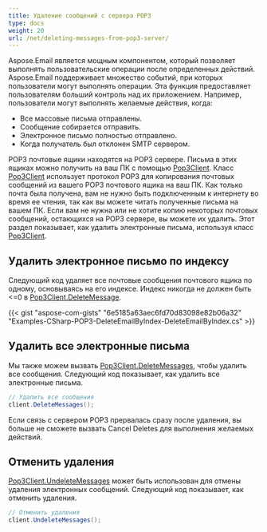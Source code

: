 ```yaml
---
title: Удаление сообщений с сервера POP3
type: docs
weight: 20
url: /net/deleting-messages-from-pop3-server/
---
```



Aspose.Email является мощным компонентом, который позволяет выполнять пользовательские операции после определенных действий. Aspose.Email поддерживает множество событий, при которых пользователи могут выполнять операции. Эта функция предоставляет пользователям больший контроль над их приложением. Например, пользователи могут выполнять желаемые действия, когда:

- Все массовые письма отправлены.
- Сообщение собирается отправить.
- Электронное письмо полностью отправлено.
- Когда получатель был отклонен SMTP сервером.

POP3 почтовые ящики находятся на POP3 сервере. Письма в этих ящиках можно получить на ваш ПК с помощью [Pop3Client](https://reference.aspose.com/email/net/aspose.email.clients.pop3/pop3client/). Класс [Pop3Client](https://reference.aspose.com/email/net/aspose.email.clients.pop3/pop3client/) использует протокол POP3 для копирования почтовых сообщений из вашего POP3 почтового ящика на ваш ПК. Как только почта была получена, вам не нужно быть подключенным к интернету во время ее чтения, так как вы можете читать полученные письма на вашем ПК. Если вам не нужна или не хотите копию некоторых почтовых сообщений, остающихся на POP3 сервере, вы можете их удалить. Этот раздел показывает, как удалить электронные письма, используя класс [Pop3Client](https://reference.aspose.com/email/net/aspose.email.clients.pop3/pop3client/).

## **Удалить электронное письмо по индексу**

Следующий код удаляет все почтовые сообщения почтового ящика по одному, основываясь на его индексе. Индекс никогда не должен быть <=0 в [Pop3Client.DeleteMessage](https://reference.aspose.com/email/net/aspose.email.clients.pop3/pop3client/deletemessage/#deletemessage/).

{{< gist "aspose-com-gists" "6e5185a63aec6fd70d83098e82b06a32" "Examples-CSharp-POP3-DeleteEmailByIndex-DeleteEmailByIndex.cs" >}}

## **Удалить все электронные письма**

Мы также можем вызвать [Pop3Client.DeleteMessages](https://reference.aspose.com/email/net/aspose.email.clients.pop3/pop3client/deletemessage/#deletemessage/), чтобы удалить все сообщения. Следующий код показывает, как удалить все электронные письма.

```cs
// Удалить все сообщения
client.DeleteMessages();
```

Если связь с сервером POP3 прервалась сразу после удаления, вы больше не сможете вызвать Cancel Deletes для выполнения желаемых действий.

## **Отменить удаления**

[Pop3Client.UndeleteMessages](https://reference.aspose.com/email/net/aspose.email.clients.pop3/pop3client/undeletemessages/#undeletemessages/) может быть использован для отмены удаления электронных сообщений. Следующий код показывает, как отменить удаления.

```cs
// Отменить удаления
client.UndeleteMessages();
```
